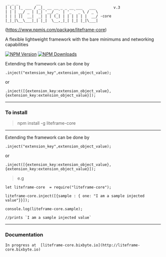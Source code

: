      _ _ _        __                          
    | (_| |_ ___ / _|_ __ __ _ _ __ ___   ___        v.3
    | | | __/ _ | |_| '__/ _` | '_ ` _ \ / _ \
    | | | ||  __|  _| | | (_| | | | | | |  __/ -core
    |_|_|\__\___|_| |_|  \__,_|_| |_| |_|\___| 
                                    

(https://www.npmjs.com/package/liteframe-core)

A flexible lightweight framework with the bare minimums and networking capabilities

[![NPM Version][npm-image]][npm-url]
[![NPM Downloads][downloads-image]][downloads-url]
<!-- [![Linux Version][linux-image]][npm-url] -->

Extending the framework can be done by

    .inject("extension_key",extension_object_value);

or

    .inject([{extension_key:extension_object_value},{extension_key:extension_object_value}]);

----
### **To install**
> npm install -g liteframe-core

----

Extending the framework can be done by

    .inject("extension_key",extension_object_value);

or

    .inject([{extension_key:extension_object_value},{extension_key:extension_object_value}]);

>   e.g

    let liteframe-core  = require("liteframe-core");

    liteframe-core.inject([{sample : { one: "I am a sample injected value"}}]);

    console.log(liteframe-core.sample);

    //prints `I am a sample injected value`

----
### **Documentation** 
    In progress at  [liteframe-core.bixbyte.io](http://liteframe-core.bixbyte.io)

[npm-image]: https://img.shields.io/npm/v/liteframe.svg
[npm-url]: https://npmjs.org/package/liteframe
[downloads-image]: https://img.shields.io/npm/dm/liteframe.svg
[downloads-url]: https://npmjs.org/package/liteframe-core
[linux-image]: https://img.shields.io/travis/ianmin2/liteframe-core/master.svg?label=linux
[windows-image]: https://img.shields.io/appveyor/ci/dougwilson/liteframe-core/master.svg?label=windows

[test-image]: https://img.shields.io/coveralls/ianmin2/liteframe-core/master.svg
